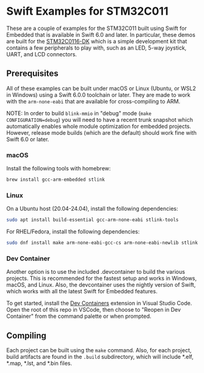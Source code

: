 # Swift Examples for STM32C011

These are a couple of examples for the STM32C011 built using Swift for Embedded that is available in Swift 6.0 and later.
In particular, these demos are built for the [STM32C0116-DK](https://www.st.com/en/evaluation-tools/stm32c0116-dk.html) which is a simple development kit that contains a few peripherals to play with, such as an LED, 5-way joystick, UART, and LCD connectors.

## Prerequisites

All of these examples can be built under macOS or Linux (Ubuntu, or WSL2 in Windows) using a Swift 6.0.0 toolchain or later.
They are made to work with the `arm-none-eabi` that are available for cross-compiling to ARM.

NOTE: In order to build `blink-mmio` in "debug" mode (`make CONFIGURATION=debug`) you will need to have
a recent trunk snapshot which automatically enables whole module optimization for embedded projects.
However, release mode builds (which are the default) should work fine with Swift 6.0 or later.

### macOS

Install the following tools with homebrew:

```bash
brew install gcc-arm-embedded stlink
```

### Linux

On a Ubuntu host (20.04-24.04), install the following dependencies:

```bash
sudo apt install build-essential gcc-arm-none-eabi stlink-tools
```

For RHEL/Fedora, install the following dependencies:

```bash
sudo dnf install make arm-none-eabi-gcc-cs arm-none-eabi-newlib stlink
```

### Dev Container

Another option is to use the included .devcontainer to build the various projects. This is recommended
for the fastest setup and works in Windows, macOS, and Linux. Also, the devcontainer uses the nightly version of Swift, which works with all the latest Swift for Embedded features.

To get started, install the [Dev Containers](https://marketplace.visualstudio.com/items?itemName=ms-vscode-remote.remote-containers)
extension in Visual Studio Code. Open the root of this repo in VSCode, then choose to "Reopen in Dev Container"
from the command palette or when prompted.

## Compiling

Each project can be built using the `make` command. Also, for each project, build artifacts are found in the `.build` subdirectory, which will include *.elf, *.map, *.lst, and *.bin files.
